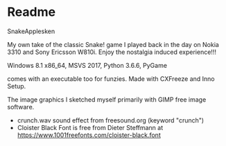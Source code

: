 # Readme
SnakeApplesken

My own take of the classic Snake! game I played back in the day on Nokia 3310 and Sony Ericsson W810i.
Enjoy the nostalgia induced experience!!!

Windows 8.1 x86_64, MSVS 2017, Python 3.6.6, PyGame

comes with an executable too for funzies.
Made with CXFreeze and Inno Setup.

The image graphics I sketched myself primarily with GIMP free image software.
- crunch.wav sound effect from freesound.org (keyword "crunch")
- Cloister Black Font is free from Dieter Steffmann at https://www.1001freefonts.com/cloister-black.font